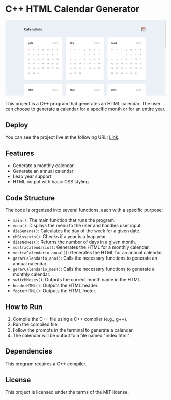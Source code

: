 # C++ HTML Calendar Generator

![page preview](/preview.png)

This project is a C++ program that generates an HTML calendar. The user can choose to generate a calendar for a specific month or for an entire year.

## Deploy

You can see the project live at the following URL: [Link](https://afraniocaires.github.io/gerador-Calendario-HTML-CPP/).

## Features

- Generate a monthly calendar
- Generate an annual calendar
- Leap year support
- HTML output with basic CSS styling

## Code Structure

The code is organized into several functions, each with a specific purpose:

- `main()`: The main function that runs the program.
- `menu()`: Displays the menu to the user and handles user input.
- `diaSemana()`: Calculates the day of the week for a given date.
- `ehBissexto()`: Checks if a year is a leap year.
- `diasNoMes()`: Returns the number of days in a given month.
- `mostraCalendario()`: Generates the HTML for a monthly calendar.
- `mostraCalendario_anual()`: Generates the HTML for an annual calendar.
- `gerarCalendario_ano()`: Calls the necessary functions to generate an annual calendar.
- `gerarCalendario_mes()`: Calls the necessary functions to generate a monthly calendar.
- `switchMeses()`: Outputs the correct month name in the HTML.
- `headerHTML()`: Outputs the HTML header.
- `footerHTML()`: Outputs the HTML footer.

## How to Run

1. Compile the C++ file using a C++ compiler (e.g., g++).
2. Run the compiled file.
3. Follow the prompts in the terminal to generate a calendar.
4. The calendar will be output to a file named "index.html".

## Dependencies

This program requires a C++ compiler.

## License

This project is licensed under the terms of the MIT license.
